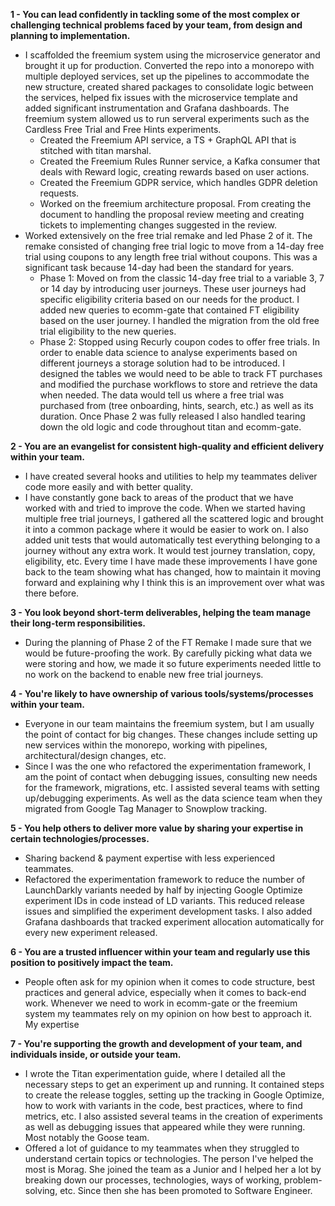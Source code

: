 **1 - You can lead confidently in tackling some of the most complex or challenging technical problems faced by your team, from design and planning to implementation.**
- I scaffolded the freemium system using the microservice generator and brought it up for production. Converted the repo into a monorepo with multiple deployed services, set up the pipelines to accommodate the new structure, created shared packages to consolidate logic between the services, helped fix issues with the microservice template and added significant instrumentation and Grafana dashboards. The freemium system allowed us to run serveral experiments such as the Cardless Free Trial and Free Hints experiments.
	- Created the Freemium API service, a TS + GraphQL API that is stitched with titan marshal.
	- Created the Freemium Rules Runner service, a Kafka consumer that deals with Reward logic, creating rewards based on user actions.
	- Created the Freemium GDPR service, which handles GDPR deletion requests.
	- Worked on the freemium architecture proposal. From creating the document to handling the proposal review meeting and creating tickets to implementing changes suggested in the review.
- Worked extensively on the free trial remake and led Phase 2 of it. The remake consisted of changing free trial logic to move from a 14-day free trial using coupons to any length free trial without coupons. This was a significant task because 14-day had been the standard for years.
	- Phase 1: Moved on from the classic 14-day free trial to a variable 3, 7 or 14 day by introducing user journeys. These user journeys had specific eligibility criteria based on our needs for the product. I added new queries to ecomm-gate that contained FT eligibility based on the user journey. I handled the migration from the old free trial eligibility to the new queries.
	- Phase 2: Stopped using Recurly coupon codes to offer free trials. In order to enable data science to analyse experiments based on different journeys a storage solution had to be introduced. I designed the tables we would need to be able to track FT purchases and modified the purchase workflows to store and retrieve the data when needed. The data would tell us where a free trial was purchased from (tree onboarding, hints, search, etc.) as well as its duration. Once Phase 2 was fully released I also handled tearing down the old logic and code throughout titan and ecomm-gate.

**2 - You are an evangelist for consistent high-quality and efficient delivery within your team.**
- I have created several hooks and utilities to help my teammates deliver code more easily and with better quality.
- I have constantly gone back to areas of the product that we have worked with and tried to improve the code. When we started having multiple free trial journeys, I gathered all the scattered logic and brought it into a common package where it would be easier to work on. I also added unit tests that would automatically test everything belonging to a journey without any extra work. It would test journey translation, copy, eligibility, etc. Every time I have made these improvements I have gone back to the team showing what has changed, how to maintain it moving forward and explaining why I think this is an improvement over what was there before.

**3 - You look beyond short-term deliverables, helping the team manage their long-term responsibilities.**
- During the planning of Phase 2 of the FT Remake I made sure that we would be future-proofing the work. By carefully picking what data we were storing and how, we made it so future experiments needed little to no work on the backend to enable new free trial journeys.

**4 - You're likely to have ownership of various tools/systems/processes within your team.**
- Everyone in our team maintains the freemium system, but I am usually the point of contact for big changes. These changes include setting up new services within the monorepo, working with pipelines, architectural/design changes, etc.
- Since I was the one who refactored the experimentation framework, I am the point of contact when debugging issues, consulting new needs for the framework, migrations, etc. I assisted several teams with setting up/debugging experiments. As well as the data science team when they migrated from Google Tag Manager to Snowplow tracking.

**5 - You help others to deliver more value by sharing your expertise in certain technologies/processes.**
- Sharing backend & payment expertise with less experienced teammates.
- Refactored the experimentation framework to reduce the number of LaunchDarkly variants needed by half by injecting Google Optimize experiment IDs in code instead of LD variants. This reduced release issues and simplified the experiment development tasks. I also added Grafana dashboards that tracked experiment allocation automatically for every new experiment released.

**6 - You are a trusted influencer within your team and regularly use this position to positively impact the team.**
- People often ask for my opinion when it comes to code structure, best practices and general advice, especially when it comes to back-end work. Whenever we need to work in ecomm-gate or the freemium system my teammates rely on my opinion on how best to approach it. My expertise

**7 - You're supporting the growth and development of your team, and individuals inside, or outside your team.**
- I wrote the Titan experimentation guide, where I detailed all the necessary steps to get an experiment up and running. It contained steps to create the release toggles, setting up the tracking in Google Optimize, how to work with variants in the code, best practices, where to find metrics, etc. I also assisted several teams in the creation of experiments as well as debugging issues that appeared while they were running. Most notably the Goose team.
- Offered a lot of guidance to my teammates when they struggled to understand certain topics or technologies. The person I've helped the most is Morag. She joined the team as a Junior and I helped her a lot by breaking down our processes, technologies, ways of working, problem-solving, etc. Since then she has been promoted to Software Engineer.